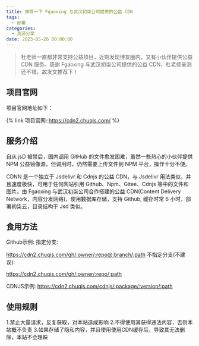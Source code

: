 ```yaml
---
title: 推荐一下 Fgaoxing 与武汉初柒公司提供的公益 CDN
tags:
  - 部署
categories:
  - 资源分享
date: 2023-05-26 00:00:00
---
```


> 杜老师一直都非常支持公益项目，近期发现博友圈内，又有小伙伴提供公益 CDN 服务。感谢 Fgaoxing 与武汉初柒公司提供的公益 CDN，杜老师亲测还不错，故发文推荐下！

<!-- more -->

## 项目官网

项目官网地址如下：

{% link 项目官网::https://cdn2.chuqis.com/ %}

## 服务介绍

自从 jsD 被禁后，国内调用 GitHub 的文件愈发困难，虽然一些热心的小伙伴提供 NPM 公益镜像源，但调用时，仍然需要上传文件到 NPM 平台，操作十分不便。

CDNN 是一个独立于 Jsdelivr 和 Cdnjs 的公益 CDN，与 Jsdelivr 用法类似，并且速度极快，可用于任何网站引用 Github、Npm、Gitee、Cdnjs 等中的文件和图片。由 Fgaoxing 与武汉初柒公司合作搭建的公益 CDN(Content Delivery Network，内容分发网络)，使用数据库存储，支持 Github, 缓存时常 6 小时，部署初柒云，目录结构于 Jsd 类似。

## 食用方法

Github示例:
指定分支:

https://cdn2.chuqis.com/gh/:owner/:repo@:branch/:path
不指定分支(不建议):

https://cdn2.chuqis.com/gh/:owner/:repo/:path

CDNJS示例:
https://cdn2.chuqis.com/cdnjs/:package/:version/:path

## 使用规则

1.禁止大量请求，反复获取，对本站造成影响
2.不得使用其获得违法内容，否则本站概不负责
3.如果存储了隐私内容，并且使用使用CDN缓存后，导致其无法删除，本站不会理睬